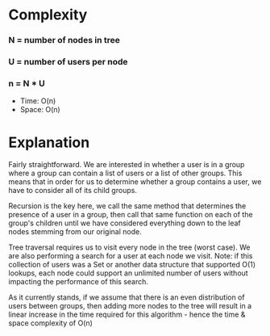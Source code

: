 # Complexity
### N = number of nodes in tree
### U = number of users per node
### n = N * U

* Time: O(n)
* Space: O(n)

# Explanation
Fairly straightforward. We are interested in whether a user is in a group where a group can contain a list of users or a list of other groups. This means that in order for us to determine whether a group contains a user, we have to consider all of its child groups.

Recursion is the key here, we call the same method that determines the presence of a user in a group, then call that same function on each of the group's children until we have considered everything down to the leaf nodes stemming from our original node.

Tree traversal requires us to visit every node in the tree (worst case). We are also performing a search for a user at each node we visit. Note: if this collection of users was a Set or another data structure that supported O(1) lookups, each node could support an unlimited number of users without impacting the performance of this search.

As it currently stands, if we assume that there is an even distribution of users between groups, then adding more nodes to the tree will result in a linear increase in the time required for this algorithm - hence the time & space complexity of O(n)
